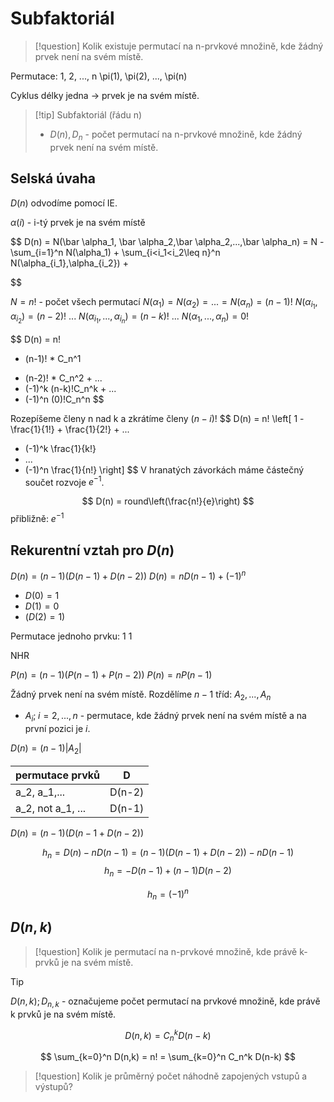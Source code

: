 # Subfaktoriál

> [!question]
> Kolik existuje permutací na n-prvkové množině, kde žádný prvek není na svém místě.

Permutace:
1, 2, ..., n
\pi(1), \pi(2), ..., \pi(n)

Cyklus délky jedna -> prvek je na svém místě.

> [!tip] Subfaktoriál (řádu n)
>- $D(n), D_n$ - počet permutací na n-prvkové množině, kde žádný prvek není na svém místě.

## Selská úvaha
$D(n)$ odvodíme pomocí IE.

$\alpha(i)$ - i-tý prvek je na svém místě

$$
D(n) = N(\bar \alpha_1, \bar \alpha_2,\bar \alpha_2,...,\bar \alpha_n) =
N - 
\sum_{i=1}^n N(\alpha_1) +
\sum_{i<i_1<i_2\leq n}^n N(\alpha_{i_1},\alpha_{i_2}) + 

$$

$N = n!$ - počet všech permutací
$N(\alpha_1) = N(\alpha_2) = ... = N(\alpha_n) = (n-1)!$
$N(\alpha_{i_1},\alpha_{i_2}) = (n-2)!$
...
$N(\alpha_{i_1},...,\alpha_{i_n}) = (n-k)!$
...
$N(\alpha_1,...,\alpha_n) = 0!$

$$
D(n) = n! 
- (n-1)! * C_n^1 
+ (n-2)! * C_n^2 + ...
+ (-1)^k (n-k)!C_n^k + ... 
+ (-1)^n (0)!C_n^n
$$

Rozepíšeme členy n nad k a zkrátíme členy $(n-i)!$
$$
D(n) = n! \left[
1 - \frac{1}{1!} + \frac{1}{2!} + ... 
+ (-1)^k \frac{1}{k!}
+ ...
+ (-1)^n \frac{1}{n!}
\right]
$$
V hranatých závorkách máme částečný součet rozvoje $e^{-1}$.

$$
D(n) = round\left(\frac{n!}{e}\right)
$$
přibližně: $e^{-1}$

## Rekurentní vztah pro $D(n)$
$D(n) = (n-1)(D(n-1) + D(n-2))$
$D(n) = nD(n-1)+(-1)^n$

- $D(0) = 1$
- $D(1) = 0$
- $(D(2) = 1)$

Permutace jednoho prvku:
1
1

NHR

$P(n) = (n-1)(P(n-1)+P(n-2))$
$P(n) = nP(n-1)$

Žádný prvek není na svém místě. 
Rozdělíme $n-1$ tříd: $A_2,...,A_n$

- $A_i; \; i = 2,...,n$ - permutace, kde žádný prvek není na svém místě a na první pozici je $i$.

$D(n) = (n-1)|A_2|$

| permutace prvků   | D      |
| ----------------- | ------ |
| a_2, a_1,...      | D(n-2) |
| a_2, not a_1, ... | D(n-1) |
$D(n) = (n-1)(D(n-1 + D(n-2))$

$$
h_n = D(n) - nD(n-1) = (n-1)(D(n-1)+D(n-2)) -nD(n-1) 
$$
$$
h_n = -D(n-1) + (n-1)D(n-2)
$$

$$
h_n = (-1)^n
$$

## $D(n,k)$
> [!question]
Kolik je permutací na n-prvkové množině, kde právě k-prvků je na svém místě.

>[!tip]
>$D(n,k); D_{n,k}$ - označujeme počet permutací na prvkové množině, kde právě k prvků je na svém místě.

$$
D(n,k) = C_n^k D(n-k)
$$

$$
\sum_{k=0}^n D(n,k) = n! = \sum_{k=0}^n C_n^k D(n-k)
$$

> [!question]
Kolik je průměrný počet náhodně zapojených vstupů a výstupů?